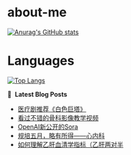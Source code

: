 # about-me
[![Anurag's GitHub stats](https://github-readme-stats.vercel.app/api?username=whitewatercn)](https://github.com/anuraghazra/github-readme-stats)

# Languages
[![Top Langs](https://github-readme-stats.vercel.app/api/top-langs/?username=whitewatercn)](https://github.com/anuraghazra/github-readme-stats)

📕 &nbsp;**Latest Blog Posts**
<!-- BLOG-POST-LIST:START -->
- [医疗剧推荐《白色巨塔》](https://forum.beginner.center/t/topic/838/1)
- [看过不错的骨科影像教学视频](https://forum.beginner.center/t/topic/432/2)
- [OpenAI新公开的Sora](https://forum.beginner.center/t/topic/837/1)
- [规培五月，略有所得——心内科](https://forum.beginner.center/t/topic/743/5)
- [如何理解乙肝血清学指标（乙肝两对半](https://forum.beginner.center/t/topic/613/6)
<!-- BLOG-POST-LIST:END -->

